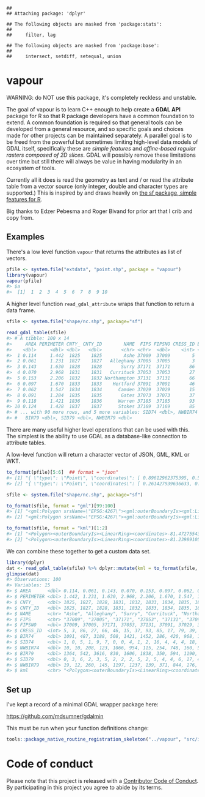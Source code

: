 <!-- README.md is generated from README.Rmd. Please edit that file -->
    ## 
    ## Attaching package: 'dplyr'

    ## The following objects are masked from 'package:stats':
    ## 
    ##     filter, lag

    ## The following objects are masked from 'package:base':
    ## 
    ##     intersect, setdiff, setequal, union

vapour
======

WARNING: do NOT use this package, it's completely reckless and unstable.

The goal of vapour is to learn C++ enough to help create a **GDAL API** package for R so that R package developers have a common foundation to extend. A common foundation is required so that general tools can be developed from a general resource, and so specific goals and choices made for other projects can be maintained separately. A parallel goal is to be freed from the powerful but sometimes limiting high-level data models of GDAL itself, specifically these are *simple features* and *affine-based regular rasters composed of 2D slices*. GDAL will possibly remove these limitations over time but still there will always be value in having modularity in an ecosystem of tools.

Currently all it does is read the geometry as text and / or read the attribute table from a vector source (only integer, double and character types are supported.) This is inspired by and draws heavily on [the sf package, simple features for R](https://github.com/r-spatial/sf).

Big thanks to Edzer Pebesma and Roger Bivand for prior art that I crib and copy from.

Examples
--------

There's a low level function `vapour` that returns the attributes as list of vectors.

``` r
pfile <- system.file("extdata", "point.shp", package = "vapour")
library(vapour)
vapour(pfile)
#> $a
#>  [1]  1  2  3  4  5  6  7  8  9 10
```

A higher level function `read_gdal_attribute` wraps that function to return a data frame.

``` r
sfile <- system.file("shape/nc.shp", package="sf")

read_gdal_table(sfile)
#> # A tibble: 100 x 14
#>     AREA PERIMETER CNTY_ CNTY_ID        NAME  FIPS FIPSNO CRESS_ID BIR74
#>    <dbl>     <dbl> <dbl>   <dbl>       <chr> <chr>  <dbl>    <int> <dbl>
#>  1 0.114     1.442  1825    1825        Ashe 37009  37009        5  1091
#>  2 0.061     1.231  1827    1827   Alleghany 37005  37005        3   487
#>  3 0.143     1.630  1828    1828       Surry 37171  37171       86  3188
#>  4 0.070     2.968  1831    1831   Currituck 37053  37053       27   508
#>  5 0.153     2.206  1832    1832 Northampton 37131  37131       66  1421
#>  6 0.097     1.670  1833    1833    Hertford 37091  37091       46  1452
#>  7 0.062     1.547  1834    1834      Camden 37029  37029       15   286
#>  8 0.091     1.284  1835    1835       Gates 37073  37073       37   420
#>  9 0.118     1.421  1836    1836      Warren 37185  37185       93   968
#> 10 0.124     1.428  1837    1837      Stokes 37169  37169       85  1612
#> # ... with 90 more rows, and 5 more variables: SID74 <dbl>, NWBIR74 <dbl>,
#> #   BIR79 <dbl>, SID79 <dbl>, NWBIR79 <dbl>
```

There are many useful higher level operations that can be used with this. The simplest is the ability to use GDAL as a database-like connection to attribute tables.

A low-level function will return a character vector of JSON, GML, KML or WKT.

``` r
to_format(pfile)[5:6]  ## format = "json"
#> [1] "{ \"type\": \"Point\", \"coordinates\": [ 0.89612962375395, 0.577139189234003 ] }" 
#> [2] "{ \"type\": \"Point\", \"coordinates\": [ 0.261427939636633, 0.330394758377224 ] }"

sfile <- system.file("shape/nc.shp", package="sf")

to_format(sfile, format = "gml")[99:100]
#> [1] "<gml:Polygon srsName=\"EPSG:4267\"><gml:outerBoundaryIs><gml:LinearRing><gml:coordinates>-77.9607315063477,34.1892433166504 -77.9658660888672,34.2422866821289 -77.9752807617188,34.2433624267578 -77.9831466674805,34.2616806030273 -78.0002212524414,34.2678833007812 -77.9953918457031,34.2827987670898 -78.0070190429688,34.2848167419434 -78.0113067626953,34.312614440918 -78.0259246826172,34.3287696838379 -77.9866790771484,34.339916229248 -77.9944534301758,34.3623161315918 -77.9790725708008,34.3756866455078 -77.9498138427734,34.3660850524902 -77.9439392089844,34.3564376831055 -77.9217834472656,34.3733139038086 -77.888069152832,34.364070892334 -77.8283843994141,34.3879699707031 -77.8091430664062,34.359432220459 -77.7505264282227,34.305046081543 -77.864387512207,34.1927375793457 -77.894401550293,34.0691795349121 -77.9267578125,34.0620346069336 -77.9607315063477,34.1892433166504</gml:coordinates></gml:LinearRing></gml:outerBoundaryIs></gml:Polygon>"                                                                                                                                             
#> [2] "<gml:Polygon srsName=\"EPSG:4267\"><gml:outerBoundaryIs><gml:LinearRing><gml:coordinates>-78.6557159423828,33.948673248291 -78.6347198486328,33.9779777526855 -78.6302719116211,34.0102005004883 -78.5877838134766,34.0306053161621 -78.5634307861328,34.0589447021484 -78.5442810058594,34.134162902832 -78.5272369384766,34.154857635498 -78.4927444458008,34.158504486084 -78.4254302978516,34.1380653381348 -78.3611221313477,34.1867218017578 -78.3735733032227,34.2023506164551 -78.2610626220703,34.2152633666992 -78.15478515625,34.3622436523438 -78.130241394043,34.3641242980957 -78.0259246826172,34.3287696838379 -78.0113067626953,34.312614440918 -78.0070190429688,34.2848167419434 -77.9953918457031,34.2827987670898 -78.0002212524414,34.2678833007812 -77.9831466674805,34.2616806030273 -77.9752807617188,34.2433624267578 -77.9658660888672,34.2422866821289 -77.9607315063477,34.1892433166504 -77.9585266113281,33.9925804138184 -78.0348052978516,33.9142913818359 -78.579719543457,33.8819923400879 -78.6557159423828,33.948673248291</gml:coordinates></gml:LinearRing></gml:outerBoundaryIs></gml:Polygon>"

to_format(sfile, format = "kml")[1:2]
#> [1] "<Polygon><outerBoundaryIs><LinearRing><coordinates>-81.4727554321289,36.2343559265137 -81.5408401489258,36.2725067138672 -81.5619812011719,36.2735939025879 -81.6330642700195,36.3406867980957 -81.7410736083984,36.3917846679688 -81.6982803344727,36.4717788696289 -81.7027969360352,36.5193405151367 -81.6699981689453,36.5896492004395 -81.3452987670898,36.5728645324707 -81.347541809082,36.537914276123 -81.3247756958008,36.5136795043945 -81.3133239746094,36.4806976318359 -81.2662353515625,36.4372062683105 -81.2628402709961,36.4050407409668 -81.2406921386719,36.3794174194336 -81.2398910522461,36.365364074707 -81.2642440795898,36.3524131774902 -81.3289947509766,36.3635025024414 -81.3613739013672,36.3531608581543 -81.3656921386719,36.3390502929688 -81.354133605957,36.2997169494629 -81.3674545288086,36.2786979675293 -81.4063873291016,36.2850532531738 -81.4123306274414,36.2672920227051 -81.431037902832,36.2607192993164 -81.4528884887695,36.2395858764648 -81.4727554321289,36.2343559265137</coordinates></LinearRing></outerBoundaryIs></Polygon>"
#> [2] "<Polygon><outerBoundaryIs><LinearRing><coordinates>-81.2398910522461,36.365364074707 -81.2406921386719,36.3794174194336 -81.2628402709961,36.4050407409668 -81.2662353515625,36.4372062683105 -81.3133239746094,36.4806976318359 -81.3247756958008,36.5136795043945 -81.347541809082,36.537914276123 -81.3452987670898,36.5728645324707 -80.9034423828125,36.5652122497559 -80.9335479736328,36.4983139038086 -80.9657745361328,36.4672203063965 -80.9496688842773,36.4147338867188 -80.9563903808594,36.4037971496582 -80.9779510498047,36.3913764953613 -80.9828414916992,36.3718338012695 -81.0027770996094,36.3666801452637 -81.0246429443359,36.3778343200684 -81.0428009033203,36.4103355407715 -81.0842514038086,36.4299201965332 -81.0985641479492,36.43115234375 -81.1133117675781,36.4228515625 -81.1293792724609,36.4263305664062 -81.1383972167969,36.4176254272461 -81.1533660888672,36.4247398376465 -81.1766738891602,36.4154434204102 -81.2398910522461,36.365364074707</coordinates></LinearRing></outerBoundaryIs></Polygon>"
```

We can combine these together to get a custom data set.

``` r
library(dplyr)
dat <- read_gdal_table(sfile) %>% dplyr::mutate(kml = to_format(sfile, format = "kml"))
glimpse(dat)
#> Observations: 100
#> Variables: 15
#> $ AREA      <dbl> 0.114, 0.061, 0.143, 0.070, 0.153, 0.097, 0.062, 0.0...
#> $ PERIMETER <dbl> 1.442, 1.231, 1.630, 2.968, 2.206, 1.670, 1.547, 1.2...
#> $ CNTY_     <dbl> 1825, 1827, 1828, 1831, 1832, 1833, 1834, 1835, 1836...
#> $ CNTY_ID   <dbl> 1825, 1827, 1828, 1831, 1832, 1833, 1834, 1835, 1836...
#> $ NAME      <chr> "Ashe", "Alleghany", "Surry", "Currituck", "Northamp...
#> $ FIPS      <chr> "37009", "37005", "37171", "37053", "37131", "37091"...
#> $ FIPSNO    <dbl> 37009, 37005, 37171, 37053, 37131, 37091, 37029, 370...
#> $ CRESS_ID  <int> 5, 3, 86, 27, 66, 46, 15, 37, 93, 85, 17, 79, 39, 73...
#> $ BIR74     <dbl> 1091, 487, 3188, 508, 1421, 1452, 286, 420, 968, 161...
#> $ SID74     <dbl> 1, 0, 5, 1, 9, 7, 0, 0, 4, 1, 2, 16, 4, 4, 4, 18, 3,...
#> $ NWBIR74   <dbl> 10, 10, 208, 123, 1066, 954, 115, 254, 748, 160, 550...
#> $ BIR79     <dbl> 1364, 542, 3616, 830, 1606, 1838, 350, 594, 1190, 20...
#> $ SID79     <dbl> 0, 3, 6, 2, 3, 5, 2, 2, 2, 5, 2, 5, 4, 4, 6, 17, 4, ...
#> $ NWBIR79   <dbl> 19, 12, 260, 145, 1197, 1237, 139, 371, 844, 176, 59...
#> $ kml       <chr> "<Polygon><outerBoundaryIs><LinearRing><coordinates>...
```

Set up
------

I've kept a record of a minimal GDAL wrapper package here:

<https://github.com/mdsumner/gdalmin>

This must be run when your function definitions change:

``` r
tools::package_native_routine_registration_skeleton("../vapour", "src/init.c",character_only = FALSE)
```

Code of conduct
===============

Please note that this project is released with a [Contributor Code of Conduct](CONDUCT.md). By participating in this project you agree to abide by its terms.
